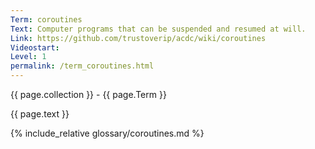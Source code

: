 ```yaml
---
Term: coroutines
Text: Computer programs that can be suspended and resumed at will.
Link: https://github.com/trustoverip/acdc/wiki/coroutines
Videostart: 
Level: 1
permalink: /term_coroutines.html
---
```


{{ page.collection }} - {{ page.Term }}

   {{ page.text }}

{% include_relative glossary/coroutines.md %}
